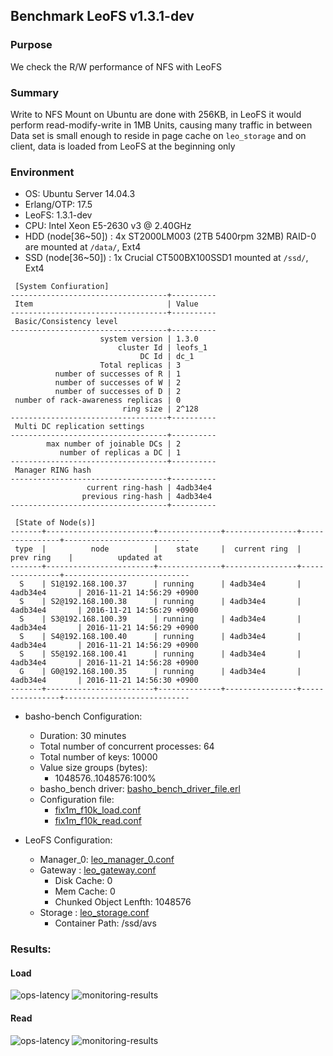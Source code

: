 ## Benchmark LeoFS v1.3.1-dev

### Purpose
We check the R/W performance of NFS with LeoFS

### Summary
Write to NFS Mount on Ubuntu are done with 256KB, in LeoFS it would perform
read-modify-write in 1MB Units, causing many traffic in between
Data set is small enough to reside in page cache on `leo_storage` and on client,
data is loaded from LeoFS at the beginning only


### Environment

* OS: Ubuntu Server 14.04.3
* Erlang/OTP: 17.5
* LeoFS: 1.3.1-dev
* CPU: Intel Xeon E5-2630 v3 @ 2.40GHz
* HDD (node[36~50]) : 4x ST2000LM003 (2TB 5400rpm 32MB) RAID-0 are mounted at `/data/`, Ext4
* SSD (node[36~50]) : 1x Crucial CT500BX100SSD1 mounted at `/ssd/`, Ext4

```
 [System Confiuration]
-----------------------------------+----------
 Item                              | Value
-----------------------------------+----------
 Basic/Consistency level
-----------------------------------+----------
                    system version | 1.3.0
                        cluster Id | leofs_1
                             DC Id | dc_1
                    Total replicas | 3
          number of successes of R | 1
          number of successes of W | 2
          number of successes of D | 2
 number of rack-awareness replicas | 0
                         ring size | 2^128
-----------------------------------+----------
 Multi DC replication settings
-----------------------------------+----------
        max number of joinable DCs | 2
           number of replicas a DC | 1
-----------------------------------+----------
 Manager RING hash
-----------------------------------+----------
                 current ring-hash | 4adb34e4
                previous ring-hash | 4adb34e4
-----------------------------------+----------

 [State of Node(s)]
-------+------------------------+--------------+----------------+----------------+----------------------------
 type  |          node          |    state     |  current ring  |   prev ring    |          updated at
-------+------------------------+--------------+----------------+----------------+----------------------------
  S    | S1@192.168.100.37      | running      | 4adb34e4       | 4adb34e4       | 2016-11-21 14:56:29 +0900
  S    | S2@192.168.100.38      | running      | 4adb34e4       | 4adb34e4       | 2016-11-21 14:56:29 +0900
  S    | S3@192.168.100.39      | running      | 4adb34e4       | 4adb34e4       | 2016-11-21 14:56:29 +0900
  S    | S4@192.168.100.40      | running      | 4adb34e4       | 4adb34e4       | 2016-11-21 14:56:29 +0900
  S    | S5@192.168.100.41      | running      | 4adb34e4       | 4adb34e4       | 2016-11-21 14:56:28 +0900
  G    | G0@192.168.100.35      | running      | 4adb34e4       | 4adb34e4       | 2016-11-21 14:56:30 +0900
-------+------------------------+--------------+----------------+----------------+----------------------------

```

* basho-bench Configuration:
    * Duration: 30 minutes
    * Total number of concurrent processes: 64
    * Total number of keys: 10000
    * Value size groups (bytes):
        * 1048576..1048576:100%
    * basho_bench driver: [basho_bench_driver_file.erl](https://github.com/leo-project/basho_bench/blob/master/src/basho_bench_driver_file.erl)
    * Configuration file: 
        * [fix1m_f10k_load.conf](load/fix1m_f10k_load.conf)
        * [fix1m_f10k_read.conf](read/fix1m_f10k_read.conf)

* LeoFS Configuration:
    * Manager_0: [leo_manager_0.conf](conf/G0/leo_manager.conf)
    * Gateway  : [leo_gateway.conf](conf/G0/leo_gateway.conf)
        * Disk Cache: 0
        * Mem Cache:  0
        * Chunked Object Lenfth: 1048576
    * Storage  : [leo_storage.conf](conf/S0/leo_storage.conf)
        * Container Path: /ssd/avs

### Results:
#### Load
![ops-latency](load/summary.png)
![monitoring-results](grafana_load.png)

#### Read
![ops-latency](read/summary.png)
![monitoring-results](grafana_read.png)
